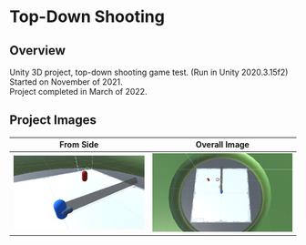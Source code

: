# Top-Down Shooting
## Overview
Unity 3D project, top-down shooting game test. (Run in Unity 2020.3.15f2)
<br>
Started on November of 2021.
<br>
Project completed in March of 2022.
<br>
## Project Images
From Side             |  Overall Image
:-------------------------:|:-------------------------:
![image(1)](https://github.com/kimagure-ningen/unity-topdownshooting/blob/main/Images/image(1).png)  |  ![image(2)](https://github.com/kimagure-ningen/unity-topdownshooting/blob/main/Images/image(2).png)
